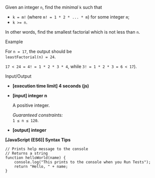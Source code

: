 Given an integer `n`, find the _minimal_ `k` such that

- `k = m!` (where `m! = 1 * 2 * ... * m`) for some integer `m`;
- `k >= n`.

In other words, find the smallest factorial which is not less than `n`.

Example

For `n = 17`, the output should be  
`leastFactorial(n) = 24`.

`17 < 24 = 4! = 1 * 2 * 3 * 4`, while `3! = 1 * 2 * 3 = 6 < 17`).

Input/Output

- **\[execution time limit\] 4 seconds (js)**

- **\[input\] integer n**

  A positive integer.

  _Guaranteed constraints:_  
  `1 ≤ n ≤ 120`.

- **\[output\] integer**

**\[JavaScript (ES6)\] Syntax Tips**

    // Prints help message to the console
    // Returns a string
    function helloWorld(name) {
        console.log("This prints to the console when you Run Tests");
        return "Hello, " + name;
    }
